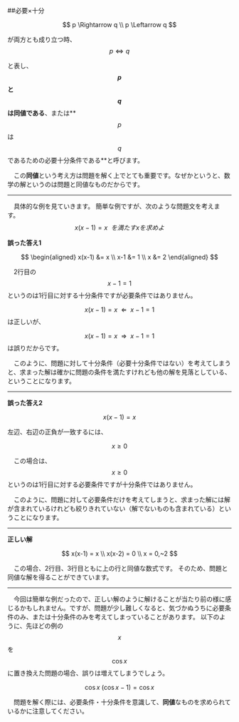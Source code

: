 ##必要×十分

$$
p \Rightarrow q \\
p \Leftarrow q
$$

が両方とも成り立つ時、
$$
p \iff q
$$

と表し、**$$p$$ と $$q$$ は同値である**、または**$$p$$は $$q$$ であるための必要十分条件である**と呼びます。

　この**同値**という考え方は問題を解く上でとても重要です。なぜかというと、数学の解というのは問題と同値なものだからです。

***

　具体的な例を見ていきます。
簡単な例ですが、次のような問題文を考えます。
$$
x(x-1) = x ~~を満たすxを求めよ
$$


**誤った答え1**

$$
\begin{aligned}
x(x-1) &= x \\
x-1 &= 1 \\
x &= 2
\end{aligned}
$$


　2行目の $$x-1=1$$ というのは1行目に対する十分条件ですが必要条件ではありません。

$$
x(x-1) = x ~~\Leftarrow~~
x-1 = 1 
$$
は正しいが、

$$
x(x-1) = x ~~\Rightarrow~~
x-1 = 1 
$$
は誤りだからです。

　このように、問題に対して十分条件（必要十分条件ではない）を考えてしまうと、求まった解は確かに問題の条件を満たすけれども他の解を見落としている、ということになります。

***

**誤った答え2**

$$
x(x-1) = x
$$

左辺、右辺の正負が一致するには、

$$
x \ge 0
$$

　この場合は、$$ x\ge 0$$ というのは1行目に対する必要条件ですが十分条件ではありません。

　このように、問題に対して必要条件だけを考えてしまうと、求まった解には解が含まれているけれども絞りきれていない（解でないものも含まれている）ということになります。

***

**正しい解**

$$
x(x-1) = x \\
x(x-2) = 0 \\
x = 0,~2
$$

　この場合、2行目、3行目ともに上の行と同値な数式です。
そのため、問題と同値な解を得ることができています。

***

　今回は簡単な例だったので、正しい解のように解けることが当たり前の様に感じるかもしれません。ですが、問題が少し難しくなると、気づかぬうちに必要条件のみ、または十分条件のみを考えてしまっていることがあります。
以下のように、先ほどの例の$$x$$ を $$\cos{x}$$ に置き換えた問題の場合、誤りは増えてしまうでしょう。

$$
\cos{x}~(\cos{x}-1) = \cos{x}
$$

　問題を解く際には、必要条件・十分条件を意識して、**同値**なものを求められているかに注意してください。
